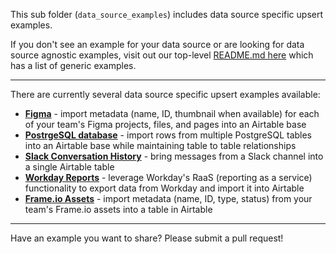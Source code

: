 This sub folder (`data_source_examples`) includes data source specific upsert examples.

If you don't see an example for your data source or are looking for data source agnostic examples, visit out our top-level [README.md here](../README.md) which has a list of generic examples.

---

There are currently several data source specific upsert examples available:

- [**Figma**](figma/using_airtable.js/) - import metadata (name, ID, thumbnail when available) for each of your team's Figma projects, files, and pages into an Airtable base 
- [**PostrgeSQL database**](postgresql/using_airtable.js/) - import rows from multiple PostgreSQL tables into an Airtable base while maintaining table to table relationships
- [**Slack Conversation History**](slack_conversation_history/using_airtable.js/) - bring messages from a Slack channel into a single Airtable table 
- [**Workday Reports**](workday) - leverage Workday's RaaS (reporting as a service) functionality to export data from Workday and import it into Airtable
- [**Frame.io Assets**](frameIO/using_pyairtable/) - import metadata (name, ID, type, status) from your team's Frame.io assets into a table in Airtable

---

Have an example you want to share? Please submit a pull request!

